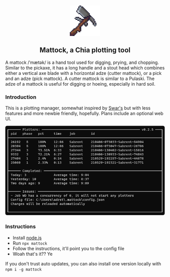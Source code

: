 <p align="center">
    <a href="./">
        <img src="readme-assets/mattock.png"/>
    </a>
</p>
<h2 align="center">Mattock, a Chia plotting tool</h2>

A mattock /ˈmætək/ is a hand tool used for digging, prying, and chopping. Similar to the pickaxe, it has a long handle and a stout head which combines either a vertical axe blade with a horizontal adze (cutter mattock), or a pick and an adze (pick mattock). A cutter mattock is similar to a Pulaski. The adze of a mattock is useful for digging or hoeing, especially in hard soil.

### Introduction
This is a plotting manager, somewhat inspired by [Swar's](https://github.com/swar/Swar-Chia-Plot-Manager) but with less features and more newbie friendly, hopefully. Plans include an optional web UI.

![](./readme-assets/mattock-screen.png)

### Instructions
- Install [node.js](https://nodejs.org/)
- Run `npx mattock`
- Follow the instructions, it'll point you to the config file
- Woah that's it?? Ye

If you don't trust auto updates, you can also install one version locally with `npm i -g mattock`

